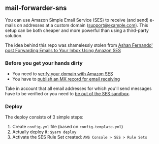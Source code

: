 mail-forwarder-sns
--

You can use Amazon Simple Email Service (SES) to receive (and send) e-mails on addresses at a custom domain (support@example.com).
This setup can be both cheaper and more powerful than using a third-party solution.

The idea behind this repo was shamelessly stolen from
[Ashan Fernando' post Forwarding Emails to Your Inbox Using Amazon SES](https://medium.com/@ashan.fernando/forwarding-emails-to-your-inbox-using-amazon-ses-2d261d60e417)

### Before you get your hands dirty
* You need to [verify your domain with Amazon SES](https://docs.aws.amazon.com/ses/latest/DeveloperGuide/verify-domain-procedure.html)
* You have to [publish an MX record for email receiving](https://docs.aws.amazon.com/ses/latest/DeveloperGuide/receiving-email-mx-record.html)

Take in account that all email addresses for which you'll send messages have to be verified or you need to [be out of the SES sandbox](https://docs.aws.amazon.com/ses/latest/DeveloperGuide/request-production-access.html).

### Deploy
The deploy consists of 3 simple steps:
1. Create `config.yml` file (based on `config-template.yml`)
2. Actually deploy it: `$yarn deploy`
3. Activate the SES Rule Set created: `AWS Console > SES > Rule Sets`
